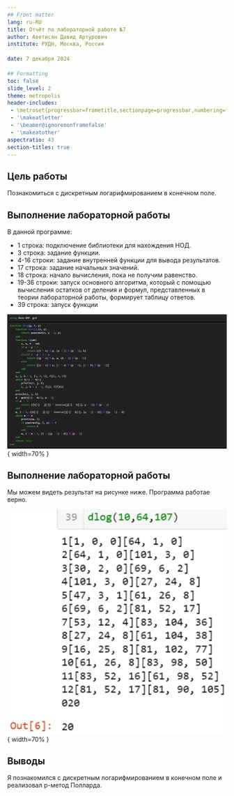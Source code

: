 ```yaml
---
## Front matter
lang: ru-RU
title: Отчёт по лабораторной работе №7
author: Аветисян Давид Артурович
institute: РУДН, Москва, Россия

date: 7 декабря 2024

## Formatting
toc: false
slide_level: 2
theme: metropolis
header-includes: 
 - \metroset{progressbar=frametitle,sectionpage=progressbar,numbering=fraction}
 - '\makeatletter'
 - '\beamer@ignorenonframefalse'
 - '\makeatother'
aspectratio: 43
section-titles: true
---
```


## Цель работы

Познакомиться с дискретным логарифмированием в конечном поле.

## Выполнение лабораторной работы

В данной программе:  
- 1 строка: подключение библиотеки для нахождения НОД.  
- 3 строка: задание функции.  
- 4-16 строки: задание внутренней функции для вывода результатов.  
- 17 строка: задание начальных значений.  
- 18 строка: начало вычисления, пока не получим равенство.  
- 19-36 строки: запуск основного алгоритма, который с помощью вычисления остатков от деления и формул, представленных в теории лабораторной работы, формирует таблицу ответов.  
- 39 строка: запуск функции

![p-метод Полларда](image07/image_01.png){ width=70% }

## Выполнение лабораторной работы

Мы можем видеть результат на рисунке ниже. Программа работае верно.

![Результат p-метода Полларда](image07/image_02.png){ width=70% }

## Выводы

Я познакомился с дискретным логарифмированием в конечном поле и реализовал p-метод Полларда.
